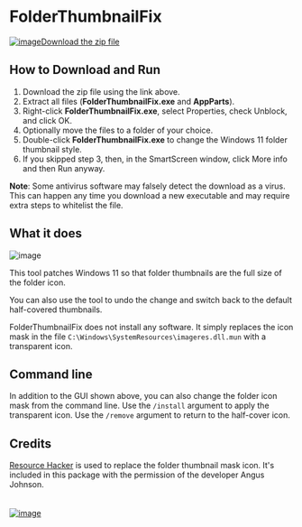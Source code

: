 # FolderThumbnailFix

[![image](https://github.com/LesFerch/WinSetView/assets/79026235/0188480f-ca53-45d5-b9ff-daafff32869e)Download the zip file](https://github.com/LesFerch/FolderThumbnailFix/releases/download/1.0.4/FolderThumbnailFix.zip)

## How to Download and Run

1. Download the zip file using the link above.
2. Extract all files (**FolderThumbnailFix.exe** and **AppParts**).
3. Right-click **FolderThumbnailFix.exe**, select Properties, check Unblock, and click OK.
4. Optionally move the files to a folder of your choice.
5. Double-click **FolderThumbnailFix.exe** to change the Windows 11 folder thumbnail style.
6. If you skipped step 3, then, in the SmartScreen window, click More info and then Run anyway.

**Note**: Some antivirus software may falsely detect the download as a virus. This can happen any time you download a new executable and may require extra steps to whitelist the file.

## What it does

![image](https://github.com/user-attachments/assets/e5be5692-889c-457d-8e9c-0dddeb651c2d)

This tool patches Windows 11 so that folder thumbnails are the full size of the folder icon.

You can also use the tool to undo the change and switch back to the default half-covered thumbnails.

FolderThumbnailFix does not install any software. It simply replaces the icon mask in the file `C:\Windows\SystemResources\imageres.dll.mun` with a transparent icon.

## Command line

In addition to the GUI shown above, you can also change the folder icon mask from the command line. Use the `/install` argument to apply the transparent icon. Use the `/remove` argument to return to the half-cover icon.

## Credits

[Resource Hacker](https://www.angusj.com/resourcehacker/) is used to replace the folder thumbnail mask icon. It's included in this package with the permission of the developer Angus Johnson.
\
\
\
[![image](https://github.com/LesFerch/WinSetView/assets/79026235/63b7acbc-36ef-4578-b96a-d0b7ea0cba3a)](https://github.com/LesFerch/FolderThumbnailFix)

